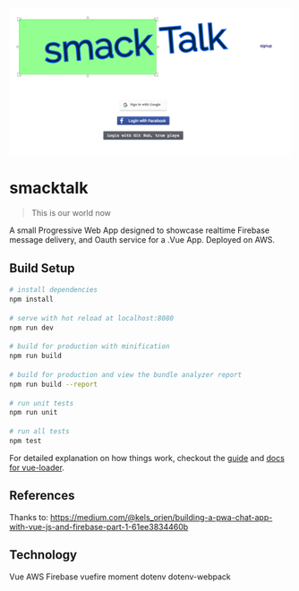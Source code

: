 ![example of auth screen](https://github.com/NCMoseley/smacktalk/blob/master/src/assets/example.png)

# smacktalk

> This is our world now

A small Progressive Web App designed to showcase realtime Firebase message delivery, and Oauth service for a .Vue App. Deployed on AWS.

## Build Setup

```bash
# install dependencies
npm install

# serve with hot reload at localhost:8080
npm run dev

# build for production with minification
npm run build

# build for production and view the bundle analyzer report
npm run build --report

# run unit tests
npm run unit

# run all tests
npm test
```

For detailed explanation on how things work, checkout the [guide](http://vuejs-templates.github.io/webpack/) and [docs for vue-loader](http://vuejs.github.io/vue-loader).

## References

Thanks to:
https://medium.com/@kels_orien/building-a-pwa-chat-app-with-vue-js-and-firebase-part-1-61ee3834460b

## Technology

Vue
AWS
Firebase
vuefire
moment
dotenv
dotenv-webpack
